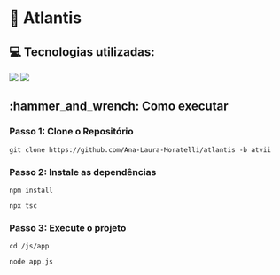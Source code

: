 <h1>🏨 Atlantis</h1>


<h2>💻 Tecnologias utilizadas: </h2>

<div>
    <img src="https://img.shields.io/badge/TypeScript-3178C6?style=for-the-badge&logo=typescript&logoColor=white&color=000000" />
    <img src="https://img.shields.io/badge/Node.js-339933?style=for-the-badge&logo=node.js&logoColor=white&color=000000" />

</div>
<h2>:hammer_and_wrench: Como executar</h2>

  <h3>Passo 1: Clone o Repositório</h3>
  <pre><code>git clone https://github.com/Ana-Laura-Moratelli/atlantis -b atvii</code></pre>

  <h3>Passo 2: Instale as dependências</h3>
  <pre><code>npm install</code></pre>
  <pre><code>npx tsc</code></pre>

  <h3>Passo 3: Execute o projeto</h3>
  <pre><code>cd /js/app</code></pre>
  <pre><code>node app.js</code></pre>
